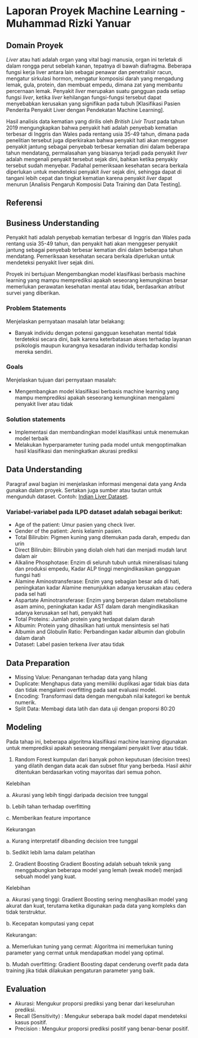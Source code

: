 # Laporan Proyek Machine Learning - Muhammad Rizki Yanuar

## Domain Proyek

*Liver* atau hati adalah organ yang vital bagi manusia, organ ini terletak di dalam rongga perut sebelah kanan, tepatnya di bawah diafragma. Beberapa fungsi kerja liver antara lain sebagai penawar dan penetralisir racun, mengatur sirkulasi hormon, mengatur komposisi darah yang mengadung lemak, gula, protein, dan membuat empedu, dimana zat yang membantu percernaan lemak. Penyakit *liver* merupakan suatu gangguan pada setiap fungsi *liver*, ketika *liver* kehilangan fungsi-fungsi tersebut dapat menyebabkan kerusakan yang signifikan pada tubuh [Klasifikasi Pasien Penderita Penyakit Liver dengan Pendekatan Machine Learning]. 

Hasil analisis data kematian yang dirilis oleh *British Livir Trust* pada tahun 2019 mengungkapkan bahwa penyakit hati adalah penyebab kematian terbesar di Inggris dan Wales pada rentang usia 35-49 tahun, dimana pada penelitian tersebut juga diperkirakan bahwa penyakit hati akan menggeser penyakit jantung sebagai penyebab terbesar kematian dini dalam beberapa tahun mendatang, permalasahan yang biasanya terjadi pada penyakit *liver* adalah mengenali penyakit tersebut sejak dini, bahkan ketika penyakiy tersebut sudah menyebar. Padahal pemeriksaan kesehatan secara berkala diperlukan untuk mendeteksi penyakit *liver* sejak dini, sehingga dapat di tangani lebih cepat dan tingkat kematian karena penyakit *liver* dapat menurun [Analisis Pengaruh Komposisi Data Training dan Data Testing].

## Referensi


## Business Understanding

Penyakit hati adalah penyebab kematian terbesar di Inggris dan Wales pada rentang usia 35-49 tahun, dan penyakit hati akan menggeser penyakit jantung sebagai penyebab terbesar kematian dini dalam beberapa tahun mendatang. Pemeriksaan kesehatan secara berkala diperlukan untuk mendeteksi penyakit liver sejak dini.

Proyek ini bertujuan Mengembangkan model klasifikasi berbasis machine learning yang mampu memprediksi apakah seseorang kemungkinan besar memerlukan perawatan kesehatan mental atau tidak, berdasarkan atribut survei yang diberikan.

### Problem Statements

Menjelaskan pernyataan masalah latar belakang:
- Banyak individu dengan potensi gangguan kesehatan mental tidak terdeteksi secara dini, baik karena keterbatasan akses terhadap layanan psikologis maupun kurangnya kesadaran individu terhadap kondisi mereka sendiri.

### Goals

Menjelaskan tujuan dari pernyataan masalah:
- Mengembangkan model klasifikasi berbasis machine learning yang mampu memprediksi apakah seseorang kemungkinan mengalami penyakit liver atau tidak

### Solution statements
- Implementasi dan membandingkan model klasifikasi untuk menemukan model terbaik
- Melakukan hyperparameter tuning pada model untuk mengoptimalkan hasil klasifikasi dan meningkatkan akurasi prediksi

## Data Understanding
Paragraf awal bagian ini menjelaskan informasi mengenai data yang Anda gunakan dalam proyek. Sertakan juga sumber atau tautan untuk mengunduh dataset. Contoh: [Indian Liver Dataset](https://www.kaggle.com/datasets/uciml/indian-liver-patient-records). 

### Variabel-variabel pada ILPD dataset adalah sebagai berikut:
- Age of the patient: Umur pasien yang check liver.
- Gender of the patient: Jenis kelamin pasien.
- Total Bilirubin: Pigmen kuning yang ditemukan pada darah, empedu dan urin
- Direct Bilirubin: Bilirubin yang diolah oleh hati dan menjadi mudah larut dalam air
- Alkaline Phosphotase: Enzim di seluruh tubuh untuk mineralisasi tulang dan produksi empedu, Kadar ALP tinggi mengindikasikan gangguan fungsi hati
- Alamine Aminostransferase: Enzim yang sebagian besar ada di hati, peningkatan kadar Alamine menunjukkan adanya kerusakan atau cedera pada sel hati
- Aspartate Aminotransferase: Enzim yang berperan dalam metabolisme asam amino, peningkatan kadar AST dalam darah mengindikasikan adanya kerusakan sel hati, penyakit hati
- Total Proteins: Jumlah protein yang terdapat dalam darah
- Albumin: Protein yang dihasilkan hati untuk mensintesis sel hati
- Albumin and Globulin Ratio: Perbandingan kadar albumin dan globulin dalam darah
- Dataset: Label pasien terkena *liver* atau tidak

## Data Preparation
- Missing Value: Penanganan terhadap data yang hilang
- Duplicate: Menghapus data yang memiliki duplikasi agar tidak bias data dan tidak mengalami overfitting pada saat evaluasi model.
- Encoding: Transformasi data dengan mengubah nilai kategori ke bentuk numerik.
- Split Data: Membagi data latih dan data uji dengan proporsi 80:20

## Modeling
Pada tahap ini, beberapa algoritma klasifikasi machine learning digunakan untuk memprediksi apakah seseorang mengalami penyakit liver atau tidak.

  1. Random Forest
     kumpulan dari banyak pohon keputusan (decision trees) yang dilatih dengan data acak dan subset fitur yang berbeda. Hasil akhir ditentukan berdasarkan voting mayoritas dari semua pohon.

  Kelebihan
  
  a. Akurasi yang lebih tinggi daripada decision tree tunggal
  
  b. Lebih tahan terhadap overfitting
  
  c. Memberikan feature importance
  
  Kekurangan 
  
  a. Kurang interpretatif dibanding decision tree tunggal
  
  b. Sedikit lebih lama dalam pelatihan

  2. Gradient Boosting
     Gradient Boosting adalah sebuah teknik yang menggabungkan beberapa model yang lemah (weak model) menjadi sebuah model yang kuat.

  Kelebihan

  a. Akurasi yang tinggi: Gradient Boosting sering menghasilkan model yang akurat dan kuat, terutama ketika digunakan pada data yang kompleks dan tidak terstruktur.

  b. Kecepatan komputasi yang cepat

  Kekurangan:
  
  a. Memerlukan tuning yang cermat: Algoritma ini memerlukan tuning parameter yang cermat untuk mendapatkan model yang optimal.
  
  b. Mudah overfitting: Gradient Boosting dapat cenderung overfit pada data training jika tidak dilakukan pengaturan parameter yang baik.
  
## Evaluation
- Akurasi: Mengukur proporsi prediksi yang benar dari keseluruhan prediksi.
- Recall (Sensitivity) : Mengukur seberapa baik model dapat mendeteksi kasus positif.
- Precision : Mengukur proporsi prediksi positif yang benar-benar positif.
